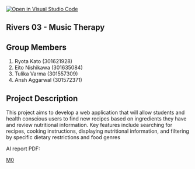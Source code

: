 [![Open in Visual Studio Code](https://classroom.github.com/assets/open-in-vscode-2e0aaae1b6195c2367325f4f02e2d04e9abb55f0b24a779b69b11b9e10269abc.svg)](https://classroom.github.com/online_ide?assignment_repo_id=16373834&assignment_repo_type=AssignmentRepo)

## Rivers 03 - Music Therapy

## Group Members

1. Ryota Kato (301621928)
2. Eito Nishikawa (301635084)
3. Tulika Varma (301557309)
4. Ansh Aggarwal (301572371)

## Project Description

This project aims to develop a web application that will allow students and health conscious users to find new recipes based on ingredients they have and review nutritional information. Key features include searching for recipes, cooking instructions, displaying nutritional information, and filtering by specific dietary restrictions and food genres

AI report PDF:

[M0](/AI-Form/M0/)

